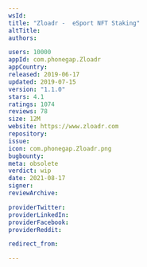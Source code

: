 ```yaml
---
wsId: 
title: "Zloadr -  eSport NFT Staking"
altTitle: 
authors:

users: 10000
appId: com.phonegap.Zloadr
appCountry: 
released: 2019-06-17
updated: 2019-07-15
version: "1.1.0"
stars: 4.1
ratings: 1074
reviews: 78
size: 12M
website: https://www.zloadr.com
repository: 
issue: 
icon: com.phonegap.Zloadr.png
bugbounty: 
meta: obsolete
verdict: wip
date: 2021-08-17
signer: 
reviewArchive:

providerTwitter: 
providerLinkedIn: 
providerFacebook: 
providerReddit: 

redirect_from:

---
```


